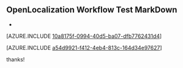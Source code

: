 ## OpenLocalization Workflow Test MarkDown
* 

[AZURE.INCLUDE [10a8175f-0994-40d5-ba07-dfb7762431d4](calleeMd1.md)]



[AZURE.INCLUDE [a54d9921-f412-4eb4-813c-164d34e97627](calleeMd2.md)]

 
thanks!